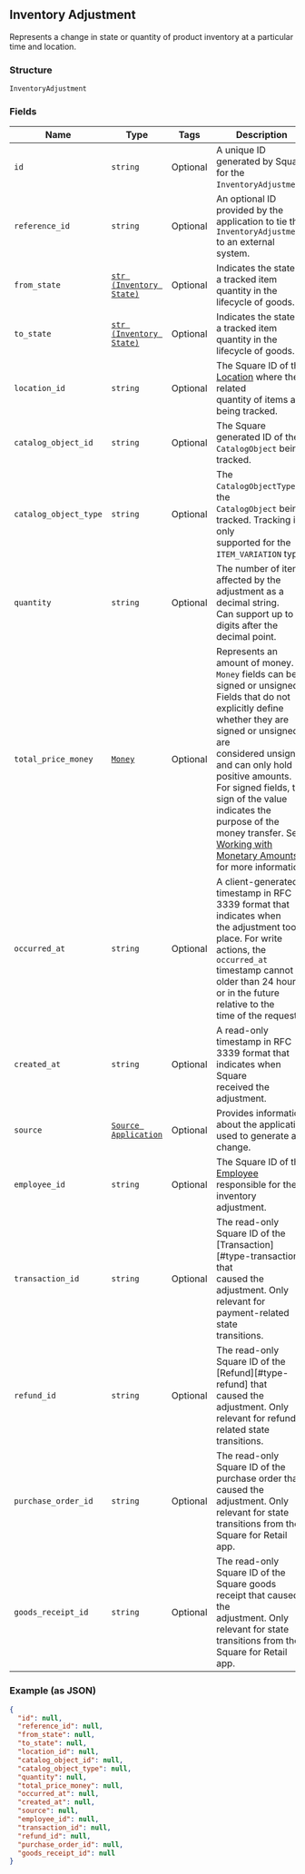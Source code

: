 ## Inventory Adjustment

Represents a change in state or quantity of product inventory at a
particular time and location.

### Structure

`InventoryAdjustment`

### Fields

| Name | Type | Tags | Description |
|  --- | --- | --- | --- |
| `id` | `string` | Optional | A unique ID generated by Square for the<br>`InventoryAdjustment`. |
| `reference_id` | `string` | Optional | An optional ID provided by the application to tie the<br>`InventoryAdjustment` to an external<br>system. |
| `from_state` | [`str (Inventory State)`](/doc/models/inventory-state.md) | Optional | Indicates the state of a tracked item quantity in the lifecycle of goods. |
| `to_state` | [`str (Inventory State)`](/doc/models/inventory-state.md) | Optional | Indicates the state of a tracked item quantity in the lifecycle of goods. |
| `location_id` | `string` | Optional | The Square ID of the [Location](#type-location) where the related<br>quantity of items are being tracked. |
| `catalog_object_id` | `string` | Optional | The Square generated ID of the<br>`CatalogObject` being tracked. |
| `catalog_object_type` | `string` | Optional | The `CatalogObjectType` of the<br>`CatalogObject` being tracked. Tracking is only<br>supported for the `ITEM_VARIATION` type. |
| `quantity` | `string` | Optional | The number of items affected by the adjustment as a decimal string.<br>Can support up to 5 digits after the decimal point. |
| `total_price_money` | [`Money`](/doc/models/money.md) | Optional | Represents an amount of money. `Money` fields can be signed or unsigned.<br>Fields that do not explicitly define whether they are signed or unsigned are<br>considered unsigned and can only hold positive amounts. For signed fields, the<br>sign of the value indicates the purpose of the money transfer. See<br>[Working with Monetary Amounts](https://developer.squareup.com/docs/build-basics/working-with-monetary-amounts)<br>for more information. |
| `occurred_at` | `string` | Optional | A client-generated timestamp in RFC 3339 format that indicates when<br>the adjustment took place. For write actions, the `occurred_at`<br>timestamp cannot be older than 24 hours or in the future relative to the<br>time of the request. |
| `created_at` | `string` | Optional | A read-only timestamp in RFC 3339 format that indicates when Square<br>received the adjustment. |
| `source` | [`Source Application`](/doc/models/source-application.md) | Optional | Provides information about the application used to generate a change. |
| `employee_id` | `string` | Optional | The Square ID of the [Employee](#type-employee) responsible for the<br>inventory adjustment. |
| `transaction_id` | `string` | Optional | The read-only Square ID of the [Transaction][#type-transaction] that<br>caused the adjustment. Only relevant for payment-related state<br>transitions. |
| `refund_id` | `string` | Optional | The read-only Square ID of the [Refund][#type-refund] that<br>caused the adjustment. Only relevant for refund-related state<br>transitions. |
| `purchase_order_id` | `string` | Optional | The read-only Square ID of the purchase order that caused the<br>adjustment. Only relevant for state transitions from the Square for Retail<br>app. |
| `goods_receipt_id` | `string` | Optional | The read-only Square ID of the Square goods receipt that caused the<br>adjustment. Only relevant for state transitions from the Square for Retail<br>app. |

### Example (as JSON)

```json
{
  "id": null,
  "reference_id": null,
  "from_state": null,
  "to_state": null,
  "location_id": null,
  "catalog_object_id": null,
  "catalog_object_type": null,
  "quantity": null,
  "total_price_money": null,
  "occurred_at": null,
  "created_at": null,
  "source": null,
  "employee_id": null,
  "transaction_id": null,
  "refund_id": null,
  "purchase_order_id": null,
  "goods_receipt_id": null
}
```

